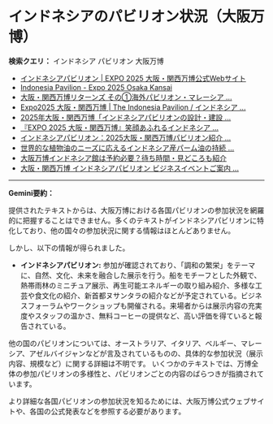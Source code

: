 # インドネシアのパビリオン状況（大阪万博）

**検索クエリ：** インドネシア パビリオン 大阪万博

- [インドネシアパビリオン | EXPO 2025 大阪・関西万博公式Webサイト](https://www.expo2025.or.jp/official-participant/indonesia/)
- [Indonesia Pavilion - Expo 2025 Osaka Kansai](https://expo2025indonesia.id/)
- [大阪・関西万博リターンズ その①海外パビリオン・マレーシア ...](https://ameblo.jp/mamehana0705/entry-12897501153.html)
- [Expo2025 大阪・関西万博 | The Indonesia Pavilion / インドネシア ...](https://www.instagram.com/p/C6s6GRiu_ZW/)
- [2025年大阪・関西万博「インドネシアパビリオンの設計・建設 ...](https://www.fujiya-net.co.jp/news/20240501)
- [『EXPO 2025 大阪・関西万博』笑顔あふれるインドネシア ...](https://note.com/yamada_tourist/n/n27bea8822b97)
- [インドネシアパビリオン：2025大阪・関西万博パビリオン紹介 ...](https://www.nippon.com/ja/guide-to-japan/expo2025021/)
- [世界的な植物油のニーズに応えるインドネシア産パーム油の持続 ...](https://theme-weeks.expo2025.or.jp/program/detail/6736f12e30e34.html)
- [大阪万博インドネシア館は予約必要？待ち時間・見どころも紹介](https://kobe-yurikago.com/expo2025-indonesia/)
- [大阪・関西万博 インドネシアパビリオン ビジネスイベントご案内 ...](https://bkpm-jpn.com/osakaexpo2025/)


---

**Gemini要約：**

提供されたテキストからは、大阪万博における各国パビリオンの参加状況を網羅的に把握することはできません。多くのテキストがインドネシアパビリオンに特化しており、他の国々の参加状況に関する情報はほとんどありません。

しかし、以下の情報が得られました。

* **インドネシアパビリオン:** 参加が確認されており、「調和の繁栄」をテーマに、自然、文化、未来を融合した展示を行う。船をモチーフとした外観で、熱帯雨林のミニチュア展示、再生可能エネルギーの取り組み紹介、多様な工芸や食文化の紹介、新首都ヌサンタラの紹介などが予定されている。ビジネスフォーラムやワークショップも開催される。来場者からは展示内容の充実度やスタッフの温かさ、無料コーヒーの提供など、高い評価を得ていると報告されている。


他の国のパビリオンについては、オーストラリア、イタリア、ベルギー、マレーシア、アゼルバイジャンなどが言及されているものの、具体的な参加状況（展示内容、規模など）に関する詳細は不明です。  いくつかのテキストでは、万博全体の参加パビリオンの多様性と、パビリオンごとの内容のばらつきが指摘されています。

より詳細な各国パビリオンの参加状況を知るためには、大阪万博公式ウェブサイトや、各国の公式発表などを参照する必要があります。


